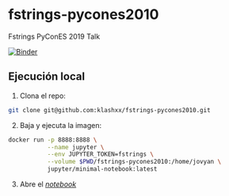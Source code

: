 # fstrings-pycones2010
Fstrings PyConES 2019 Talk

[![Binder](https://mybinder.org/badge_logo.svg)](https://mybinder.org/v2/gh/klashxx/fstrings-pycones2010/master?filepath=fstrings.ipynb)

## Ejecución local

1. Clona el repo:

```bash
git clone git@github.com:klashxx/fstrings-pycones2010.git
```

2. Baja y ejecuta la imagen:

```bash
docker run -p 8888:8888 \
           --name jupyter \
           --env JUPYTER_TOKEN=fstrings \
           --volume $PWD/fstrings-pycones2010:/home/jovyan \
           jupyter/minimal-notebook:latest
```

3. Abre el [*notebook*](http://127.0.0.1:8888/?token=fstrings)
